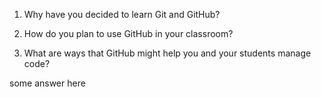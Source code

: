 1. Why have you decided to learn Git and GitHub?

2. How do you plan to use GitHub in your classroom?

3. What are ways that GitHub might help you and your students manage code?

some answer here

